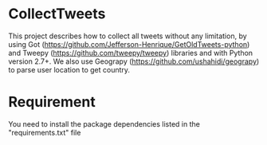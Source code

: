 # CollectTweets
This project describes how to collect all tweets  without any limitation, by using Got (https://github.com/Jefferson-Henrique/GetOldTweets-python) and Tweepy (https://github.com/tweepy/tweepy) libraries and with Python version 2.7+. We also use Geograpy (https://github.com/ushahidi/geograpy) to parse user location to get country. 

# Requirement
You need to install the package dependencies listed in the "requirements.txt" file 


